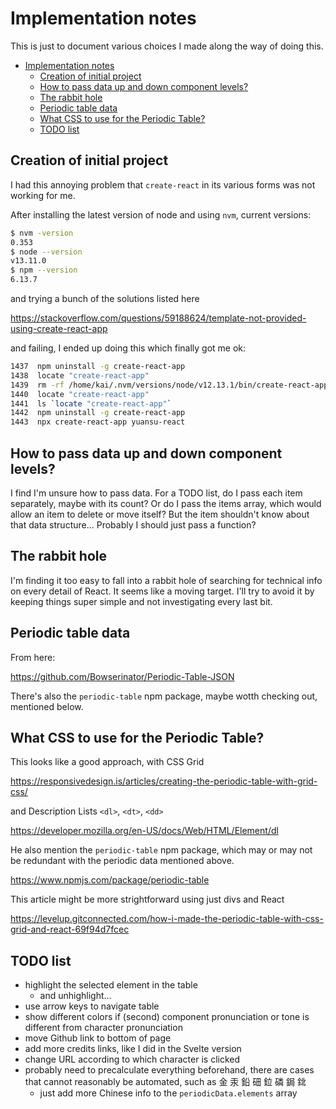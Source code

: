 # Implementation notes

This is just to document various choices I made along the way of doing this.

- [Implementation notes](#implementation-notes)
  - [Creation of initial project](#creation-of-initial-project)
  - [How to pass data up and down component levels?](#how-to-pass-data-up-and-down-component-levels)
  - [The rabbit hole](#the-rabbit-hole)
  - [Periodic table data](#periodic-table-data)
  - [What CSS to use for the Periodic Table?](#what-css-to-use-for-the-periodic-table)
  - [TODO list](#todo-list)

## Creation of initial project

I had this annoying problem that `create-react` in its various forms was not working for me.

After installing the latest version of node and using `nvm`, current versions:

```bash
$ nvm -version
0.353
$ node --version
v13.11.0
$ npm --version
6.13.7
```

and trying a bunch of the solutions listed here

https://stackoverflow.com/questions/59188624/template-not-provided-using-create-react-app

and failing, I ended up doing this which finally got me ok:

```bash
1437  npm uninstall -g create-react-app
1438  locate "create-react-app"
1439  rm -rf /home/kai/.nvm/versions/node/v12.13.1/bin/create-react-app /home/kai/.nvm/versions/node/v12.13.1/lib/node_modules/create-react-app /home/kai/node_modules/create-react-app  /home/kai/node_modules/.bin/create-react-app
1440  locate "create-react-app"
1441  ls `locate "create-react-app"`
1442  npm uninstall -g create-react-app
1443  npx create-react-app yuansu-react      
```

## How to pass data up and down component levels?

I find I'm unsure how to pass data. For a TODO list, do I pass each item separately, maybe with its count? Or do I pass the items array, which would allow an item to delete or move itself? But the item shouldn't know about that data structure... Probably I should just pass a function?

## The rabbit hole

I'm finding it too easy to fall into a rabbit hole of searching for technical info on every detail of React. It seems like a moving target. I'll try to avoid it by keeping things super simple and not investigating every last bit.

## Periodic table data

From here:

https://github.com/Bowserinator/Periodic-Table-JSON

There's also the `periodic-table` npm package, maybe wotth checking out, mentioned below.

## What CSS to use for the Periodic Table?

This looks like a good approach, with CSS Grid

https://responsivedesign.is/articles/creating-the-periodic-table-with-grid-css/

and Description Lists `<dl>`, `<dt>`, `<dd>`

https://developer.mozilla.org/en-US/docs/Web/HTML/Element/dl

He also mention the `periodic-table` npm package,
which may or may not be redundant with the periodic data
mentioned above.

https://www.npmjs.com/package/periodic-table

This article might be more strightforward using just divs and React

https://levelup.gitconnected.com/how-i-made-the-periodic-table-with-css-grid-and-react-69f94d7fcec

## TODO list

- highlight the selected element in the table
  - and unhighlight...
- use arrow keys to navigate table
- show different colors if (second) component pronunciation or tone is different from character pronunciation
- move Github link to bottom of page
- add more credits links, like I did in the Svelte version 
- change URL according to which character is clicked
- probably need to precalculate everything beforehand, there are cases that cannot reasonably be automated, such as 金 汞 鉛 鿬 鉝 磷 鋦 鉳
  - just add more Chinese info to the `periodicData.elements` array
  